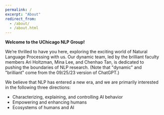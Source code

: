 ```yaml
---
permalink: /
excerpt: "About"
redirect_from: 
  - /about/
  - /about.html
---
```


**Welcome to the UChicago NLP Group!**

We’re thrilled to have you here, exploring the exciting world of Natural Language Processing with us. Our dynamic team, led by the brilliant faculty members Ari Holtzman, Mina Lee, and Chenhao Tan, is dedicated to pushing the boundaries of NLP research. (Note that "dynamic" and "brilliant" come from the 09/25/23 version of ChatGPT.)

We believe that NLP has entered a new era, and we are primarily interested in the following three directions:
* Characterizing, explaining, and controlling AI behavior
* Empowering and enhancing humans
* Ecosystems of humans and AI
